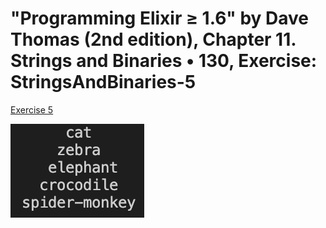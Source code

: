 # "Programming Elixir ≥ 1.6" by Dave Thomas (2nd edition), Chapter 11. Strings and Binaries • 130, Exercise: StringsAndBinaries-5

[Exercise 5](StringsAndBinaries-5.exs)

![String Pyramid](string_pyramid.png)
